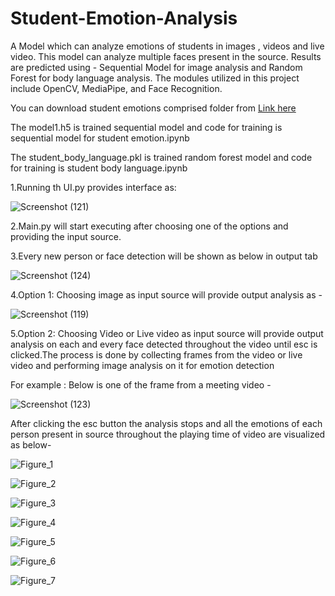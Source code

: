 # Student-Emotion-Analysis
A Model which can analyze emotions of students in  images , videos and live video. This model can analyze multiple faces present in the source. Results are predicted using - Sequential Model for image analysis and Random Forest for body language analysis. The modules utilized in this project include OpenCV, MediaPipe, and Face Recognition.

You can download student emotions comprised folder from [Link here](https://www.kaggle.com/datasets/joyee19/studentengagement)


The model1.h5 is trained sequential model and code for training is sequential model for student emotion.ipynb

The student_body_language.pkl is trained random forest model and code for training is student body language.ipynb



1.Running th UI.py provides interface as:

![Screenshot (121)](https://github.com/sivanand866/Student-Emotion-Analysis/assets/84615569/d030ede5-b0c8-407b-84a7-c4edd6e073f1)



2.Main.py will start executing after choosing one of the options and providing the input source.



3.Every new person or face detection will be shown as below in output tab

![Screenshot (124)](https://github.com/sivanand866/Student-Emotion-Analysis/assets/84615569/4573e309-33c7-45cb-a9b5-d8f590fb6bd0)




4.Option 1: Choosing image as input source will provide output analysis as -

![Screenshot (119)](https://github.com/sivanand866/Student-Emotion-Analysis/assets/84615569/1875a43d-e3e5-40cd-8d40-1fd70918ae0a)




5.Option 2: Choosing Video or Live video as input source will provide output analysis on each and every face detected throughout the video until esc is clicked.The process is done by collecting frames from the video or live video and performing image analysis on it for emotion detection


For example : Below is one of the frame from a meeting video -

![Screenshot (123)](https://github.com/sivanand866/Student-Emotion-Analysis/assets/84615569/fc1d3f21-d202-47f5-9b38-103ce6c00d5b)

After clicking the esc button the analysis stops and all the emotions of each person present in source throughout the playing time of video are visualized as below-

![Figure_1](https://github.com/sivanand866/Student-Emotion-Analysis/assets/84615569/bebc10ed-da65-4b1f-868b-5c1ec552d5a1)

![Figure_2](https://github.com/sivanand866/Student-Emotion-Analysis/assets/84615569/682c351a-5042-4d8e-9b3a-0cf7ae3d9d2b)

![Figure_3](https://github.com/sivanand866/Student-Emotion-Analysis/assets/84615569/b5200430-b397-4ccf-a7d4-491cb607a353)

![Figure_4](https://github.com/sivanand866/Student-Emotion-Analysis/assets/84615569/ecdae318-39ef-4f07-8dc0-052384eaccf1)

![Figure_5](https://github.com/sivanand866/Student-Emotion-Analysis/assets/84615569/d23e7fc1-909e-42ac-b7d2-fdec0a9bb600)

![Figure_6](https://github.com/sivanand866/Student-Emotion-Analysis/assets/84615569/d7c9627e-6559-473b-aac4-a02b62da619d)

![Figure_7](https://github.com/sivanand866/Student-Emotion-Analysis/assets/84615569/ed1f97c4-fd2b-43e6-af32-1e3a5cd3b35c)
